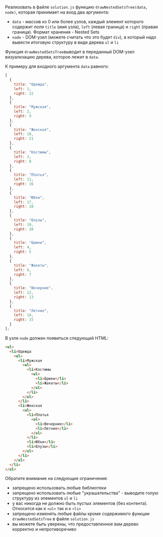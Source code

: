 Реализовать в файле `solution.js` функцию `drawNestedSetsTree(data, node)`, которая принимает на вход два аргумента:
- `data` - массив из 0 или более узлов, каждый элемент которого содержит поля `title` (имя узла), `left` (левая граница) и `right` (правая граница). Формат хранения - Nested Sets
- `node` - DOM-узел (можете считать что это будет `div`), в который надо вывести итоговую структуру в виде дерева `ul` и `li`

Функция `drawNestedSetsTree`выводит в переданный DOM-узел визуализацию дерева, которое лежит в `data`.

К примеру для входного аргумента `data` равного:
```js
[
  {
    title: "Одежда",
    left: 1,
    right: 22
  },
  {
    title: "Мужская",
    left: 2,
    right: 9
  },
  {
    title: "Женская",
    left: 10,
    right: 21
  },
  {
    title: "Костюмы",
    left: 3,
    right: 8
  },
  {
    title: "Платья",
    left: 11,
    right: 16
  },
  {
    title: "Юбки",
    left: 17,
    right: 18
  },
  {
    title: "Блузы",
    left: 19,
    right: 20
  },
  {
    title: "Брюки",
    left: 4,
    right: 5
  },
  {
    title: "Жакеты",
    left: 6,
    right: 7
  },
  {
    title: "Вечерние",
    left: 12,
    right: 13
  },
  {
    title: "Летние",
    left: 14,
    right: 15
  }
];
```
В узле `node` должен появиться следующий HTML:
```html
<ul>
  <li>Одежда
    <ul>
      <li>Мужская
        <ul>
          <li>Костюмы
            <ul>
              <li>Брюки</li>
              <li>Жакеты</li>
            </ul>
          </li>
        </ul>
      </li>
      <li>Женская
        <ul>
          <li>Платья
            <ul>
              <li>Вечерние</li>
              <li>Летние</li>
            </ul>
          </li>
          <li>Юбки</li>
          <li>Блузы</li>
        </ul>
      </li>
    </ul>
  </li>
</ul>
```

Обратите внимание на следующие ограничения:
- запрещено использовать любые библиотеки
- запрещено использовать любые "украшательства" - выводите голую структуру из элементов `ul` и `li`
- у вас никогда не должно быть пустых элементов (без контента). Относится как к `<ul>` так и к `<li>`
- запрещено изменять любые файлы кроме содержимого функции `drawNestedSetsTree` в файле `solution.js`
- вы можете быть уверены, что предоставленное вам дерево корректно и непротиворечиво
